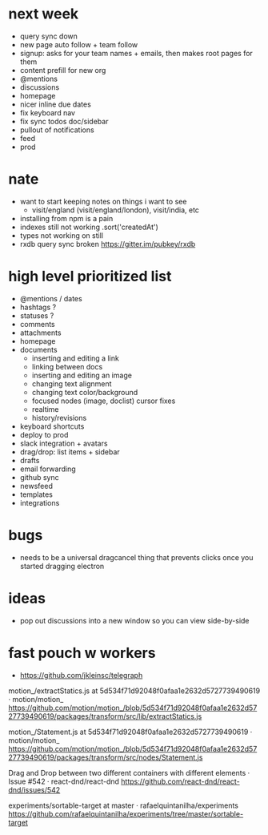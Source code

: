 # next week
  - query sync down
  - new page auto follow + team follow
  - signup: asks for your team names + emails, then makes root pages for them
  - content prefill for new org
  - @mentions
  - discussions
  - homepage
  - nicer inline due dates
  - fix keyboard nav
  - fix sync todos doc/sidebar
  - pullout of notifications
  - feed
  - prod

# nate
  - want to start keeping notes on things i want to see
    - visit/england (visit/england/london), visit/india, etc
  - installing from npm is a pain
  - indexes still not working .sort('createdAt')
  - types not working on <Views /> still
  - rxdb query sync broken https://gitter.im/pubkey/rxdb

# high level prioritized list
  - @mentions / dates
  - hashtags ?
  - statuses ?
  - comments
  - attachments
  - homepage
  - documents
    - inserting and editing a link
    - linking between docs
    - inserting and editing an image
    - changing text alignment
    - changing text color/background
    - focused nodes (image, doclist) cursor fixes
    - realtime
    - history/revisions
  - keyboard shortcuts
  - deploy to prod
  - slack integration + avatars
  - drag/drop: list items + sidebar
  - drafts
  - email forwarding
  - github sync
  - newsfeed
  - templates
  - integrations

# bugs
  - needs to be a universal dragcancel thing that prevents clicks once you started dragging electron

# ideas
  - pop out discussions into a new window so you can view side-by-side

# fast pouch w workers
- https://github.com/jkleinsc/telegraph

motion_/extractStatics.js at 5d534f71d92048f0afaa1e2632d5727739490619 · motion/motion_
https://github.com/motion/motion_/blob/5d534f71d92048f0afaa1e2632d5727739490619/packages/transform/src/lib/extractStatics.js

motion_/Statement.js at 5d534f71d92048f0afaa1e2632d5727739490619 · motion/motion_
https://github.com/motion/motion_/blob/5d534f71d92048f0afaa1e2632d5727739490619/packages/transform/src/nodes/Statement.js

Drag and Drop between two different containers with different elements · Issue #542 · react-dnd/react-dnd
https://github.com/react-dnd/react-dnd/issues/542

experiments/sortable-target at master · rafaelquintanilha/experiments
https://github.com/rafaelquintanilha/experiments/tree/master/sortable-target
